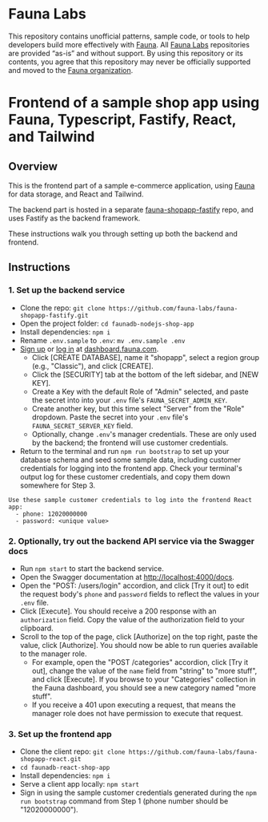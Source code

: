 # Fauna Labs

This repository contains unofficial patterns, sample code, or tools to help developers build more effectively with [Fauna][fauna]. All [Fauna Labs][fauna-labs] repositories are provided “as-is” and without support. By using this repository or its contents, you agree that this repository may never be officially supported and moved to the [Fauna organization][fauna-organization].

[fauna]: https://www.fauna.com/
[fauna-labs]: https://github.com/fauna-labs
[fauna-organization]: https://github.com/fauna

# Frontend of a sample shop app using Fauna, Typescript, Fastify, React, and Tailwind 

## Overview
This is the frontend part of a sample e-commerce application, using [Fauna](http://fauna.com/) for data storage, and React and Tailwind.

The backend part is hosted in a separate [fauna-shopapp-fastify](https://github.com/fauna-labs/fauna-shopapp-fastify) repo, and uses Fastify as the backend framework.

These instructions walk you through setting up both the backend and frontend.

## Instructions

### 1. Set up the backend service
* Clone the repo: `git clone https://github.com/fauna-labs/fauna-shopapp-fastify.git`
* Open the project folder: `cd faunadb-nodejs-shop-app`
* Install dependencies: `npm i`
* Rename `.env.sample` to `.env`: `mv .env.sample .env`
* [Sign up](https://dashboard.fauna.com/accounts/register) or [log in](https://dashboard.fauna.com/accounts/login) at [dashboard.fauna.com](https://dashboard.fauna.com/accounts/register).
  * Click [CREATE DATABASE], name it "shopapp", select a region group (e.g., "Classic"), and click [CREATE].
  * Click the [SECURITY] tab at the bottom of the left sidebar, and [NEW KEY].
  * Create a Key with the default Role of "Admin" selected, and paste the secret into into your `.env` file's `FAUNA_SECRET_ADMIN_KEY`.
  * Create another key, but this time select "Server" from the "Role" dropdown. Paste the secret into your `.env` file's `FAUNA_SECRET_SERVER_KEY` field.
  * Optionally, change `.env`'s manager credentials. These are only used by the backend; the frontend will use customer credentials.
* Return to the terminal and run `npm run bootstrap` to set up your database schema and seed some sample data, including customer credentials for logging into the frontend app. Check your terminal's output log for these customer credentials, and copy them down somewhere for Step 3.

```
Use these sample customer credentials to log into the frontend React app:
  - phone: 12020000000
  - password: <unique value>
```

### 2. Optionally, try out the backend API service via the Swagger docs

* Run `npm start` to start the backend service.
* Open the Swagger documentation at [http://localhost:4000/docs](http://localhost:4000/docs).
* Open the "POST: /users/login" accordion, and click [Try it out] to edit the request body's `phone` and `password` fields to reflect the values in your `.env` file.
* Click [Execute]. You should receive a 200 response with an `authorization` field. Copy the value of the authorization field to your clipboard.
* Scroll to the top of the page, click [Authorize] on the top right, paste the value, click [Authorize]. You should now be able to run queries available to the manager role.
  * For example, open the "POST /categories" accordion, click [Try it out], change the value of the `name` field from "string" to "more stuff", and click [Execute]. If you browse to your "Categories" collection in the Fauna dashboard, you should see a new category named "more stuff".
  * If you receive a 401 upon executing a request, that means the manager role does not have permission to execute that request.

### 3. Set up the frontend app
* Clone the client repo: `git clone https://github.com/fauna-labs/fauna-shopapp-react.git`
* `cd faunadb-react-shop-app`
* Install dependencies: `npm i`
* Serve a client app locally: `npm start`
* Sign in using the sample customer credentials generated during the `npm run bootstrap` command from Step 1 (phone number should be "12020000000").
